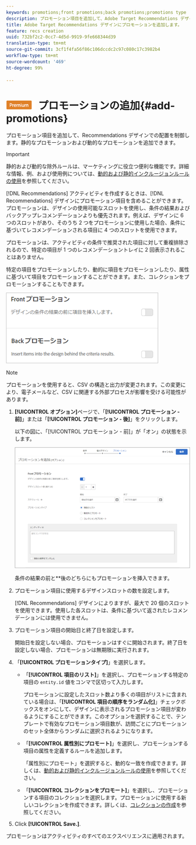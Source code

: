 ```yaml
---
keywords: promotions;front promotions;back promotions;promotions type
description: プロモーション項目を追加して、Adobe Target Recommendations デザインでの配置を制御します。静的なプロモーションおよび動的なプロモーションを追加できます。
title: Adobe Target Recommendations デザインにプロモーションを追加します。
feature: recs creation
uuid: 732bf2c2-0cc7-4d5d-9919-9fe668344d39
translation-type: tm+mt
source-git-commit: 3cf1f4fa56f86c106dccdc2c97c080c17c3982b4
workflow-type: tm+mt
source-wordcount: '469'
ht-degree: 99%

---
```



# ![PREMIUM](/help/assets/premium.png) プロモーションの追加{#add-promotions}

プロモーション項目を追加して、Recommendations デザインでの配置を制御します。静的なプロモーションおよび動的なプロモーションを追加できます。

>[!IMPORTANT]
>
>静的および動的な除外ルールは、マーケティングに役立つ便利な機能です。詳細な情報、例、および使用例については、[動的および静的インクルージョンルールの使用](../../c-recommendations/c-algorithms/use-dynamic-and-static-inclusion-rules.md#concept_4CB5C0FA705D4E449BD0B37B3D987F9F)を参照してください。

[!DNL Recommendations] アクティビティを作成するときは、[!DNL Recommendations] デザインにプロモーション項目を含めることができます。プロモーションは、デザインの使用可能なスロットを使用し、条件の結果およびバックアップレコメンデーションよりも優先されます。例えば、デザインに 6 つのスロットがあり、そのうち 2 つをプロモーションに使用した場合、条件に基づいてレコメンデーションされる項目に 4 つのスロットを使用できます。

プロモーションは、アクティビティの条件で推奨された項目に対して重複排除されるので、特定の項目が 1 つのレコメンデーショントレイに 2 回表示されることはありません。

特定の項目をプロモーションしたり、動的に項目をプロモーションしたり、属性に基づいて項目をプロモーションすることができます。また、コレクションをプロモーションすることもできます。

![](assets/add_promotion_toggles.png)

>[!NOTE]
>
>プロモーションを使用すると、CSV の構造と出力が変更されます。この変更により、電子メールなど、CSV に関連する外部プロセスが影響を受ける可能性があります。

1. **[!UICONTROL オプション]**&#x200B;ページで、「**[!UICONTROL プロモーション - 前]**」または「**[!UICONTROL プロモーション - 後]**」をクリックします。

   以下の図に、「[!UICONTROL プロモーション - 前]」が「オン」の状態を示します。

   ![「プロモーション - 前」オプションを追加](/help/c-recommendations/t-create-recs-activity/assets/add_promotion_front.png)

   条件の結果の前と&#x200B;**&#x200B;後のどちらにもプロモーションを挿入できます。
1. プロモーション項目に使用するデザインスロットの数を設定します。

   [!DNL Recommendations] デザインによりますが、最大で 20 個のスロットを使用できます。使用した各スロットは、条件に基づいて返されたレコメンデーションには使用できません。

1. プロモーション項目の開始日と終了日を設定します。

   開始日を設定しない場合、プロモーションはすぐに開始されます。終了日を設定しない場合、プロモーションは無期限に実行されます。

1. 「**[!UICONTROL プロモーションタイプ]**」を選択します。

   * 「**[!UICONTROL 項目のリスト]**」を選択し、プロモーションする特定の項目の `entity.id` 値をコンマで区切って入力します。

      プロモーションに設定したスロット数より多くの項目がリストに含まれている場合は、「**[!UICONTROL 項目の順序をランダム化]**」チェックボックスをオンにして、デザインに表示されるプロモーション項目が変わるようにすることができます。このオプションを選択することで、テンプレートで有効なプロモーション項目数が、訪問ごとにプロモーションのセット全体からランダムに選択されるようになります。

   * 「**[!UICONTROL 属性別にプロモート]**」を選択し、プロモーションする項目の属性を定義するルールを追加します。

      「属性別にプロモート」を選択すると、動的な一致を作成できます。詳しくは、[動的および静的インクルージョンルールの使用](../../c-recommendations/c-algorithms/use-dynamic-and-static-inclusion-rules.md#concept_4CB5C0FA705D4E449BD0B37B3D987F9F)を参照してください。

   * 「**[!UICONTROL コレクションをプロモート]**」を選択し、プロモーションする項目のコレクションを選択します。プロモーションに使用する新しいコレクションを作成できます。詳しくは、[コレクションの作成](../../c-recommendations/c-products/collections.md#task_1256DFF6842141FCAADD9E1428EF7F08)を参照してください。

1. Click **[!UICONTROL Save.]**.

プロモーションはアクティビティのすべてのエクスペリエンスに適用されます。
